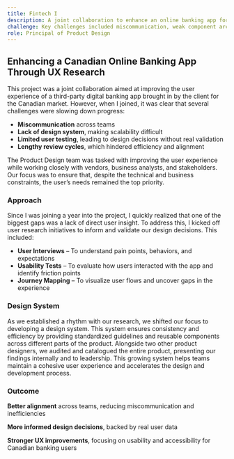 ```yaml
---
title: Fintech I
description: A joint collaboration to enhance an online banking app for the Canadian market
challenge: Key challenges included miscommunication, weak component architecture, limited user testing, and lengthy reviews, hindering alignment, efficiency, and user focus.
role: Principal of Product Design
---
```


## Enhancing a Canadian Online Banking App Through UX Research

This project was a joint collaboration aimed at improving the user experience of a third-party digital banking app brought in by the client for the Canadian market. However, when I joined, it was clear that several challenges were slowing down progress:

- **Miscommunication** across teams
- **Lack of design system**, making scalability difficult
- **Limited user testing**, leading to design decisions without real validation
- **Lengthy review cycles**, which hindered efficiency and alignment

The Product Design team was tasked with improving the user experience while working closely with vendors, business analysts, and stakeholders. Our focus was to ensure that, despite the technical and business constraints, the user’s needs remained the top priority.

### Approach

Since I was joining a year into the project, I quickly realized that one of the biggest gaps was a lack of direct user insight. To address this, I kicked off user research initiatives to inform and validate our design decisions. This included:

- **User Interviews** – To understand pain points, behaviors, and expectations
- **Usability Tests** – To evaluate how users interacted with the app and identify friction points
- **Journey Mapping** – To visualize user flows and uncover gaps in the experience

### Design System

As we established a rhythm with our research, we shifted our focus to developing a design system. This system ensures consistency and efficiency by providing standardized guidelines and reusable components across different parts of the product. Alongside two other product designers, we audited and catalogued the entire product, presenting our findings internally and to leadership. This growing system helps teams maintain a cohesive user experience and accelerates the design and development process.

### Outcome

**Better alignment** across teams, reducing miscommunication and inefficiencies

**More informed design decisions**, backed by real user data

**Stronger UX improvements**, focusing on usability and accessibility for Canadian banking users
